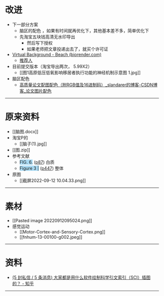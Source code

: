 # 改进
- 下一部分方案
	- 脑区的配色 ，如果有时间就再优化下，其他基本差不多，简单优化下
	- 先淘宝五块钱高清无水印导出
		- 然后写下授权
		- 如果老师把文章投递出去了，就买个许可证
- [Virtual Background - Beach (biorender.com)](https://app.biorender.com/illustrations/631e92a8fdf6ac2339f54be5)
	- [推荐人](https://www.zhihu.com/question/334997852)
- 目前提交版本（淘宝导出两次， 5.99X2）
	- [[图1高原低压低氧影响移居者执行功能的神经机制示意图 1.jpg]]
- 脑区配色
	- [高质量论文配图配色（附RGB值及16进制码）_slandarer的博客-CSDN博客_论文图片配色](https://blog.csdn.net/slandarer/article/details/114157177)

----
# 原来资料
- [[脑图.docx]]
- 淘宝P的
	- [[脑子(1).jpg]]
- [[图.zip]]
- 参考文献
	- <span class="highlight" style="background-color: #2ea8e565">FIG. 6.</span> ([p87](zotero://open-pdf/library/items/VXRTMZVE?page=87&annotation=6D5CHGPC)) 白质
	- <span class="highlight" style="background-color: #2ea8e565">Figure 3 |</span> ([p447](zotero://open-pdf/library/items/LXFT9A22?page=447&annotation=WFPYI95H)) 整体
- 原图
	- [[截屏2022-09-12 10.04.33.png]]

----
# 素材
- [[Pasted image 20220912095024.png]]
- 感觉运动
	- [[Motor-Cortex-and-Sensory-Cortex.png]]
	- [[fnhum-13-00100-g002.jpeg]]



----
# 资料
- [(5 封私信 / 5 条消息) 大家都是用什么软件绘制科学引文索引（SCI）插图的？ - 知乎](file:///Users/zhangtongyi/Zotero/storage/DSMTC8S7/862331187.html)
----